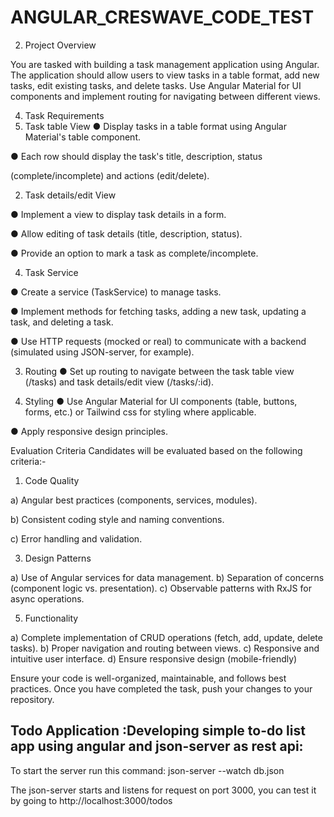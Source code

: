 # ANGULAR_CRESWAVE_CODE_TEST

2. Project Overview

You are tasked with building a task management application using Angular. The
application should allow users to view tasks in a table format, add new tasks, edit
existing tasks, and delete tasks. Use Angular Material for UI components and
implement routing for navigating between different views.

4. Task Requirements
1. Task table View
● Display tasks in a table format using Angular Material's table component.

● Each row should display the task's title, description, status

(complete/incomplete) and actions (edit/delete).

2. Task details/edit View
   
● Implement a view to display task details in a form.

● Allow editing of task details (title, description, status).

● Provide an option to mark a task as complete/incomplete.

4. Task Service

● Create a service (TaskService) to manage tasks.

● Implement methods for fetching tasks, adding a new task, updating a
task, and deleting a task.

● Use HTTP requests (mocked or real) to communicate with a backend (simulated using JSON-server, for example).

3. Routing
● Set up routing to navigate between the task table view (/tasks) and task
details/edit view (/tasks/:id).

6. Styling
● Use Angular Material for UI components (table, buttons, forms, etc.) or
Tailwind css for styling where applicable.

● Apply responsive design principles.

Evaluation Criteria
Candidates will be evaluated based on the following criteria:-

1) Code Quality

a) Angular best practices (components, services, modules).

b) Consistent coding style and naming conventions.

c) Error handling and validation.

3) Design Patterns
   
a) Use of Angular services for data management.
b) Separation of concerns (component logic vs. presentation).
c) Observable patterns with RxJS for async operations.

5) Functionality
   
a) Complete implementation of CRUD operations (fetch, add, update,
delete tasks).
b) Proper navigation and routing between views.
c) Responsive and intuitive user interface.
d) Ensure responsive design (mobile-friendly)

Ensure your code is well-organized, maintainable, and follows best practices.
Once you have completed the task, push your changes to your repository.
 
 ## Todo Application :Developing simple to-do list app using angular and json-server as rest api:

To start the server run this command: json-server --watch db.json

The json-server starts and listens for request on port 3000, you can test it by going to http://localhost:3000/todos

